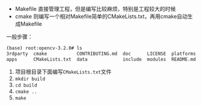 
* Makefile 直接管理工程，但是编写比较麻烦，特别是工程较大的时候
* cmake 则编写一个相对Makefile简单的CMakeLists.txt，再用cmake自动生成Makefile


一般步骤：
```bash
(base) root:opencv-3.2.0# ls
3rdparty  cmake           CONTRIBUTING.md  doc      LICENSE  platforms  samples
apps      CMakeLists.txt  data             include  modules  README.md
```
1. 项目根目录下面编写`CMakeLists.txt`文件
2. `mkdir build`
3. `cd build`
4. `cmake ..`
5. `make`
